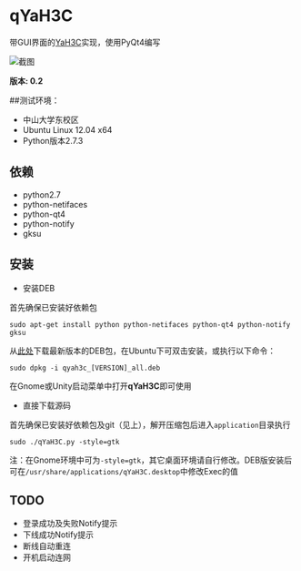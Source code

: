 # qYaH3C
带GUI界面的[YaH3C](https://github.com/humiaozuzu/YaH3C)实现，使用PyQt4编写

![截图](https://github.com/downloads/zonyitoo/qYaH3C/screenshot.png)

**版本: 0.2**

##测试环境：

* 中山大学东校区
* Ubuntu Linux 12.04 x64
* Python版本2.7.3


## 依赖
* python2.7
* python-netifaces
* python-qt4
* python-notify
* gksu

## 安装
* 安装DEB

首先确保已安装好依赖包

	sudo apt-get install python python-netifaces python-qt4 python-notify gksu

从[此处](https://github.com/zonyitoo/qYaH3C/downloads)下载最新版本的DEB包，在Ubuntu下可双击安装，或执行以下命令：

	sudo dpkg -i qyah3c_[VERSION]_all.deb

在Gnome或Unity启动菜单中打开**qYaH3C**即可使用

* 直接下载源码

首先确保已安装好依赖包及git（见上），解开压缩包后进入`application`目录执行

	sudo ./qYaH3C.py -style=gtk

注：在Gnome环境中可为`-style=gtk`，其它桌面环境请自行修改。DEB版安装后可在`/usr/share/applications/qYaH3C.desktop`中修改Exec的值

## TODO
* 登录成功及失败Notify提示
* 下线成功Notify提示
* 断线自动重连
* 开机启动连网
